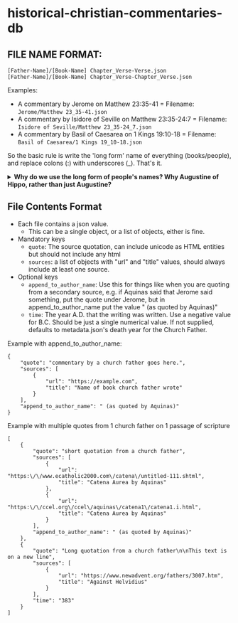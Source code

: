# historical-christian-commentaries-db

## FILE NAME FORMAT:

```
[Father-Name]/[Book-Name] Chapter_Verse-Verse.json
[Father-Name]/[Book-Name] Chapter_Verse-Chapter_Verse.json
```

Examples:
- A commentary by Jerome on Matthew 23:35-41 = Filename: `Jerome/Matthew 23_35-41.json`
- A commentary by Isidore of Seville on Matthew 23:35-24:7 = Filename: `Isidore of Seville/Matthew 23_35-24_7.json`
- A commentary by Basil of Caesarea on 1 Kings 19:10-18 = Filename: `Basil of Caesarea/1 Kings 19_10-18.json`

So the basic rule is write the 'long form' name of everything (books/people), and replace colons (:) with underscores (_). That's it.

<details>
    <summary><b>Why do we use the long form of people's names? Why Augustine of Hippo, rather than just Augustine?</b></summary>

The reason for this is simple enough - In his Catena Aurea, Aquinas lists "Maximus" as the author for several commentaries. 

On a Maximus commentary of Luke 3:7-9, Aquinas prefixes the quotation with "lib. Ascet.", which easily enough points to Liber Asceticus, a writing by [Maximus the Confessor](https://en.wikipedia.org/wiki/Maximus_the_Confessor#Writings). 

However on a Maximus commentary on Luke 2:8-12 and Matthew 3:1-3, Aquinas prefixes the quotations with "in Serm. Nativ. 4." and "Hom. in Joan. Bap. nat. 1." - and it does not appear Maximus the Confessor left us any sermons or homilies [among his writings](https://en.wikipedia.org/wiki/Maximus_the_Confessor#Writings). However Maximus of Turin [left many of both](https://en.wikipedia.org/wiki/Maximus_of_Turin#Works), and is likely these source for these commentaries Aquinas quoted.

Having to dig into problems like that increase the rate at which my gray hair grows, therefore we seek the most descriptive names possible for each person in this repo.

We also accept that for some people, it is not possible/necessary. For example, `Jerome` is universally understood to refer to a single man, and he doesn't have any kind of commonly known longer-form name. However, while `Augustine` is universally understood to refer to a single man, he does have a common longer-form name which we therefore use, `Augustine of Hippo`.
</details>


## File Contents Format

- Each file contains a json value.
  - This can be a single object, or a list of objects, either is fine. 
- Mandatory keys
  - `quote`: The source quotation, can include unicode as HTML entities but should not include any html
  - `sources`: a list of objects with "url" and "title" values, should always include at least one source.
- Optional keys
  - `append_to_author_name`: Use this for things like when you are quoting from a secondary source, e.g. if Aquinas said that Jerome said something, put the quote under Jerome, but in append_to_author_name put the value " (as quoted by Aquinas)"
  - `time`: The year A.D. that the writing was written. Use a negative value for B.C. Should be just a single numerical value. If not supplied, defaults to metadata.json's death year for the Church Father.

Example with append_to_author_name:
```
{
    "quote": "commentary by a church father goes here.",
    "sources": [
        {
            "url": "https://example.com",
            "title": "Name of book church father wrote"
        }
    ],
    "append_to_author_name": " (as quoted by Aquinas)"
}
```

Example with multiple quotes from 1 church father on 1 passage of scripture
```
[
    {
        "quote": "short quotation from a church father",
        "sources": [
            {
                "url": "https:\/\/www.ecatholic2000.com\/catena\/untitled-111.shtml",
                "title": "Catena Aurea by Aquinas"
            },
            {
                "url": "https:\/\/ccel.org\/ccel\/aquinas\/catena1\/catena1.i.html",
                "title": "Catena Aurea by Aquinas"
            }
        ],
        "append_to_author_name": " (as quoted by Aquinas)"
    },
    {
        "quote": "Long quotation from a church father\n\nThis text is on a new line",
        "sources": [
            {
                "url": "https://www.newadvent.org/fathers/3007.htm",
                "title": "Against Helvidius"
            }
        ],
        "time": "383"
    }
]
```
